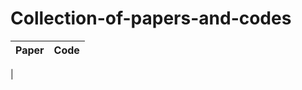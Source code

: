 # Collection-of-papers-and-codes
|                 Paper                 |       Code       |
| --------------------------------- | --------------------------------- |
|
